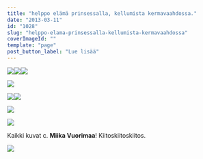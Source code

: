 ```yaml
---
title: "helppo elämä prinsessalla, kellumista kermavaahdossa."
date: "2013-03-11"
id: "1028"
slug: "helppo-elama-prinsessalla-kellumista-kermavaahdossa"
coverImageId: ""
template: "page"
post_button_label: "Lue lisää"
---
```


  

[![](/images/Vanhojen+Tanssit+2013+-+Lis%C3%A4kuva+(4+of+4).JPG)](http://2.bp.blogspot.com/-6gyAVndoroE/UT4o1v6vALI/AAAAAAAAFdo/WpoygCleOsA/s1600/Vanhojen+Tanssit+2013+-+Lis%C3%A4kuva+(4+of+4).JPG)[![](/images/Vanhojen+Tanssit+2013+-+Lis%C3%A4kuva+(2+of+4).JPG)](http://4.bp.blogspot.com/-_WWZg6sotB0/UT4o1Ua7eBI/AAAAAAAAFdg/q-6FXOiY3nI/s1600/Vanhojen+Tanssit+2013+-+Lis%C3%A4kuva+(2+of+4).JPG)[![](/images/Vanhojen+Tanssit+2013+-+Lis%C3%A4kuva+(1+of+4).JPG)](http://2.bp.blogspot.com/-0HGxqaISbNI/UT4o1keQnoI/AAAAAAAAFdk/hPGMPzQ0VpA/s1600/Vanhojen+Tanssit+2013+-+Lis%C3%A4kuva+(1+of+4).JPG)

  

[![](/images/Vanhojen+Tanssit+2013+-+Torstai-ilta+(302+of+370).JPG)](http://2.bp.blogspot.com/-ExYpnXG0wCI/UT4o4FmHWvI/AAAAAAAAFeQ/dspEcISKKhE/s1600/Vanhojen+Tanssit+2013+-+Torstai-ilta+(302+of+370).JPG)

  

[![](/images/Vanhojen+Tanssit+2013+-+Torstai-ilta+%2528105+of+370%2529.png)](http://4.bp.blogspot.com/-APa4b0qoNPY/UT4o3LeYSlI/AAAAAAAAFeU/v1X_sIhcRF8/s1600/Vanhojen+Tanssit+2013+-+Torstai-ilta+%2528105+of+370%2529.png)[![](/images/Vanhojen+Tanssit+2013+-+Torstai-ilta+%2528282+of+370%2529.png)](http://3.bp.blogspot.com/-lmITwmzQ62M/UT4o35_jqjI/AAAAAAAAFec/pTGheuZwY3k/s1600/Vanhojen+Tanssit+2013+-+Torstai-ilta+%2528282+of+370%2529.png)

  

[![](/images/Vanhojen+Tanssit+2013+-+Perjantai+%25285+of+359%2529.JPG)](http://1.bp.blogspot.com/-6WNEy5EmR0Y/UT4o2rG8DSI/AAAAAAAAFeM/RWSFuqPelAk/s1600/Vanhojen+Tanssit+2013+-+Perjantai+%25285+of+359%2529.JPG)

  

[![](/images/Vanhojen+Tanssit+2013+-+Ryhm%25C3%25A4kuvat+%25285+of+5%2529.JPG)](http://4.bp.blogspot.com/-Z76iENanNfg/UT4o26ZLTvI/AAAAAAAAFeE/Jotu4C3VbgU/s1600/Vanhojen+Tanssit+2013+-+Ryhm%25C3%25A4kuvat+%25285+of+5%2529.JPG)

  
Kaikki kuvat c. **Miika Vuorimaa**! Kiitoskiitoskiitos.  
  

[![](/images/ak.png)](http://2.bp.blogspot.com/-mXVFYWnRVmc/UT4p_pU6UGI/AAAAAAAAFeg/q3wRx4lp97E/s1600/ak.png)
